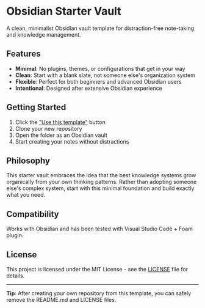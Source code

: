 # Obsidian Starter Vault

A clean, minimalist Obsidian vault template for distraction-free note-taking and knowledge management.

## Features

- **Minimal**: No plugins, themes, or configurations that get in your way
- **Clean**: Start with a blank slate, not someone else's organization system
- **Flexible**: Perfect for both beginners and advanced Obsidian users
- **Intentional**: Designed after extensive Obsidian experience

## Getting Started

1. Click the ["Use this template"](https://github.com/philoserf/obsidian-starter/generate) button
2. Clone your new repository
3. Open the folder as an Obsidian vault
4. Start creating your notes without distractions

## Philosophy

This starter vault embraces the idea that the best knowledge systems grow organically from your own thinking patterns. Rather than adopting someone else's complex system, start with this minimal foundation and build exactly what you need.

## Compatibility

Works with Obsidian and has been tested with Visual Studio Code + Foam plugin.

## License

This project is licensed under the MIT License - see the [LICENSE](LICENSE) file for details.

---

**Tip**: After creating your own repository from this template, you can safely remove the README.md and LICENSE files.
